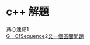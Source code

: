 # c++ 解題
貪心連結1  
[G - 01Sequence](https://atcoder.jp/contests/abc216/tasks/abc216_g)2[又一個區間問題](https://codeforces.com/group/CaGRR8aOQ6/contest/341902/problem/C)
